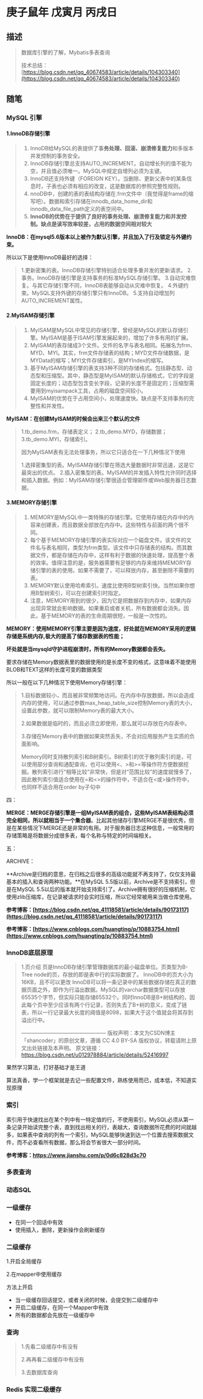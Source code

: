 # 庚子鼠年 戊寅月 丙戌日

## 描述

> 数据库引擎的了解，Mybatis多表查询
>
> 技术总结：[https://blog.csdn.net/qq_40674583/article/details/104303340](https://blog.csdn.net/qq_40674583/article/details/104303340)

## 随笔

### MySQL 引擎

#### 1.InnoDB存储引擎 

> 1. InnoDB给MySQL的表提供了事**务处理、回滚、崩溃修复能力**和多版本并发控制的事务安全。
> 2. InnoDB存储引擎总支持AUTO_INCREMENT。自动增长列的值不能为空，并且值必须唯一。MySQL中规定自增列必须为主键。
> 3. InnoDB还支持外键（FOREIGN KEY）。当删除、更新父表中的某条信息时，子表也必须有相应的改变，这是数据库的参照完整性规则。
> 4. nnoDB中，创建的表的表结构存储在.frm文件中（我觉得是frame的缩写吧）。数据和索引存储在innodb_data_home_dir和innodb_data_file_path定义的表空间中。
> 5.  **InnoDB的优势在于提供了良好的事务处理、崩溃修复能力和并发控制。缺点是读写效率较差，占用的数据空间相对较大**



**InnoDB：在mysql5.6版本以上被作为默认引擎，并且加入了行及锁定与外键约束。**

所以以下是使用InnoDB最好的选择：

> 1.更新密集的表。InnoDB存储引擎特别适合处理多重并发的更新请求。
> 2.事务。InnoDB存储引擎是支持事务的标准MySQL存储引擎。
> 3.自动灾难恢复。与其它存储引擎不同，InnoDB表能够自动从灾难中恢复。
> 4.外键约束。MySQL支持外键的存储引擎只有InnoDB。
> 5.支持自动增加列AUTO_INCREMENT属性。





#### 2.MyISAM存储引擎

> 1. MyISAM是MySQL中常见的存储引擎，曾经是MySQL的默认存储引擎。MyISAM是基于ISAM引擎发展起来的，增加了许多有用的扩展。
> 2. MyISAM的表存储成3个文件。文件的名字与表名相同。拓展名为frm、MYD、MYI。其实，frm文件存储表的结构；MYD文件存储数据，是MYData的缩写；MYI文件存储索引，是MYIndex的缩写。
> 3. 基于MyISAM存储引擎的表支持3种不同的存储格式。包括静态型、动态型和压缩型。其中，静态型是MyISAM的默认存储格式，它的字段是固定长度的；动态型包含变长字段，记录的长度不是固定的；压缩型需要用到myisampack工具，占用的磁盘空间较小。
> 4. MyISAM的优势在于占用空间小，处理速度快。缺点是不支持事务的完整性和并发性。



**MyISAM：在创建MyISAM的时候会出来三个默认的文件**

> 1.tb_demo.frm，存储表定义；
> 2.tb_demo.MYD，存储数据；
> 3.tb_demo.MYI，存储索引。
>
> 因为MyISAM表有无法处理事务，所以它只适合在一下几种情况下使用
>
> 1.选择密集型的表。MyISAM存储引擎在筛选大量数据时非常迅速，这是它最突出的优点。
> 2.插入密集型的表。MyISAM的并发插入特性允许同时选择和插入数据。例如：MyISAM存储引擎很适合管理邮件或Web服务器日志数据。





#### 3.MEMORY存储引擎

> 1. MEMORY是MySQL中一类特殊的存储引擎。它使用存储在内存中的内容来创建表，而且数据全部放在内存中。这些特性与前面的两个很不同。
> 2. 每个基于MEMORY存储引擎的表实际对应一个磁盘文件。该文件的文件名与表名相同，类型为frm类型。该文件中只存储表的结构。而其数据文件，都是存储在内存中，这样有利于数据的快速处理，提高整个表的效率。值得注意的是，服务器需要有足够的内存来维持MEMORY存储引擎的表的使用。如果不需要了，可以释放内存，甚至删除不需要的表。
> 3. MEMORY默认使用哈希索引。速度比使用B型树索引快。当然如果你想用B型树索引，可以在创建索引时指定。
> 4. 注意，MEMORY用到的很少，因为它是把数据存到内存中，如果内存出现异常就会影响数据。如果重启或者关机，所有数据都会消失。因此，基于MEMORY的表的生命周期很短，一般是一次性的。



**MEMORY：使用MEMORY引擎主要是因为速度，好处就在MEMORY采用的逻辑存储是系统内存,极大的提高了储存数据表的性能；**

**坏处就是当mysqld守护进程崩溃时，所有的Memory数据都会丢失。**

要求存储在Memory数据表里的数据使用的是长度不变的格式，这意味着不能使用BLOB和TEXT这样的长度可变的数据类型

所以一般在以下几种情况下使用Memory存储引擎：

> 1.目标数据较小，而且被非常频繁地访问。在内存中存放数据，所以会造成内存的使用，可以通过参数max_heap_table_size控制Memory表的大小，设置此参数，就可以限制Memory表的最大大小。
>
> 2.如果数据是临时的，而且必须立即使用，那么就可以存放在内存表中。
>
> 3.存储在Memory表中的数据如果突然丢失，不会对应用服务产生实质的负面影响。
>
> Memory同时支持散列索引和B树索引。B树索引的优于散列索引的是，可以使用部分查询和通配查询，也可以使用<、>和>=等操作符方便数据挖掘。散列索引进行“相等比较”非常快，但是对“范围比较”的速度就慢多了，因此散列索引值适合使用在=和<>的操作符中，不适合在<或>操作符中，也同样不适合用在order by子句中





四：

**MERGE：MERGE存储引擎是一组MyISAM表的组合，这些MyISAM表结构必须完全相同，所以就相当于一个集合器**。比起其他储存引擎MERGE不是很优秀，但是在某些情况下MERGE还是非常的有用。对于服务器日志这种信息，一般常用的存储策略是将数据分成很多表，每个名称与特定的时间端相关。

五：

ARCHIVE：

**Archive是归档的意思，在归档之后很多的高级功能就不再支持了，仅仅支持最基本的插入和查询两种功能。**在MySQL 5.5版以前，Archive是不支持索引，但是在MySQL 5.5以后的版本就开始支持索引了。Archive拥有很好的压缩机制，它使用zlib压缩库，在记录被请求时会实时压缩，所以它经常被用来当做仓库使用。





**参考博客：[https://blog.csdn.net/qq_41118581/article/details/90173117](https://blog.csdn.net/qq_41118581/article/details/90173117)**

**参考博客：[https://www.cnblogs.com/huangting/p/10883754.html](https://www.cnblogs.com/huangting/p/10883754.html)**

### InnoDB底层原理

> 1.页介绍
> 页是InnoDB存储引擎管理数据库的最小磁盘单位。页类型为B-Tree node的页，存放的即是表中行的实际数据了。
> InnoDB中的页大小为16KB，且不可以更改
> InnoDB可以将一条记录中的某些数据存储在真正的数据页面之外，即作为行溢出数据。MySQL的varchar数据类型可以存放65535个字节，但实际只能存储65532个。同时InnoDB是B+树结构的，因此每个页中至少应该有两个行记录，否则失去了B+树的意义，变成了链表，所以一行记录最大长度的阈值是8098，如果大于这个值就会将其存到溢出行中。
>
> ————————————————
> 版权声明：本文为CSDN博主「shancoder」的原创文章，遵循 CC 4.0 BY-SA 版权协议，转载请附上原文出处链接及本声明。
> 原文链接：https://blog.csdn.net/u012978884/article/details/52416997

果然学习算法，打好基础才是王道

算法真香，学一个框架就是去记一些配置文件，熟练使用而已，成本低，不知道实现原理



### 索引

索引用于快速找出在某个列中有一特定值的行，不使用索引，MySQL必须从第一条记录开始读完整个表，直到找出相关的行，表越大，查询数据所花费的时间就越多，如果表中查询的列有一个索引，MySQL能够快速到达一个位置去搜索数据文件，而不必查看所有数据，那么将会节省很大一部分时间。

**参考博客：https://www.jianshu.com/p/0d6c828d3c70**





### 多表查询

### 动态SQL

### 一级缓存

- 在同一个回话中有效
- 使用插入，删除，更新操作会刷新缓存

### 二级缓存

1.开启全局缓存

2.在mapper中使用缓存

方法上开启



- 当一级缓存回话提交，或者关闭的时候，会提交到二级缓存中
- 开启二级缓存，在同一个Mapper中有效
- 所有的数据都会先放在一级缓存中



### 查询

> 1.先看二级缓存中有没有
>
> 2.再再看二级缓存中有没有
>
> 3.去数据库查询



### Redis 实现二级缓存




